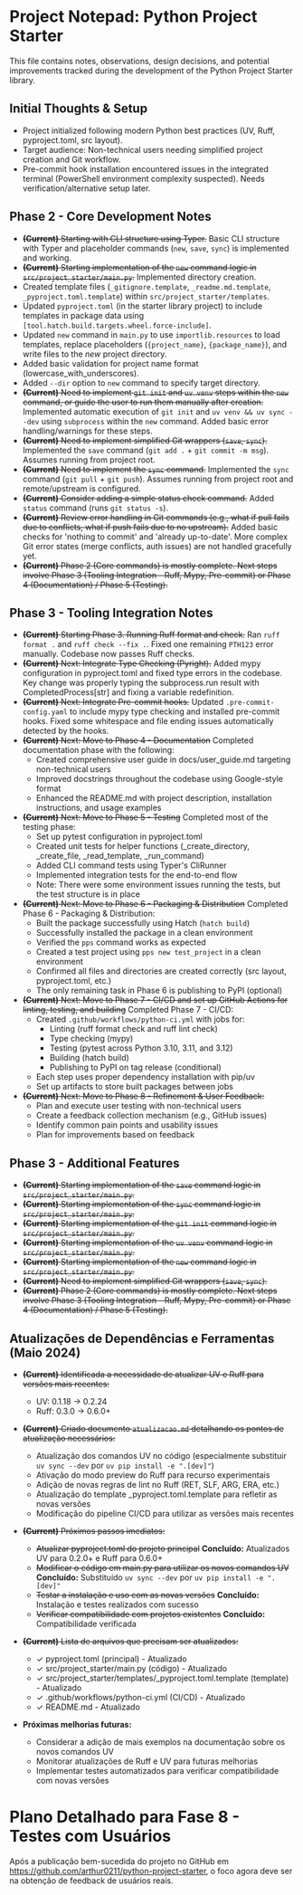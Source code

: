 # Project Notepad: Python Project Starter

This file contains notes, observations, design decisions, and potential improvements tracked during the development of the Python Project Starter library.

## Initial Thoughts & Setup

*   Project initialized following modern Python best practices (UV, Ruff, pyproject.toml, src layout).
*   Target audience: Non-technical users needing simplified project creation and Git workflow.
*   Pre-commit hook installation encountered issues in the integrated terminal (PowerShell environment complexity suspected). Needs verification/alternative setup later.

## Phase 2 - Core Development Notes

*   ~~**(Current)** Starting with CLI structure using Typer.~~ Basic CLI structure with Typer and placeholder commands (`new`, `save`, `sync`) is implemented and working.
*   ~~**(Current)** Starting implementation of the `new` command logic in `src/project_starter/main.py`.~~ Implemented directory creation.
*   Created template files (`_gitignore.template`, `_readme.md.template`, `_pyproject.toml.template`) within `src/project_starter/templates`.
*   Updated `pyproject.toml` (in the starter library project) to include templates in package data using `[tool.hatch.build.targets.wheel.force-include]`.
*   Updated `new` command in `main.py` to use `importlib.resources` to load templates, replace placeholders (`{project_name}`, `{package_name}`), and write files to the *new* project directory.
*   Added basic validation for project name format (lowercase_with_underscores).
*   Added `--dir` option to `new` command to specify target directory.
*   ~~**(Current)** Need to implement `git init` and `uv venv` steps within the `new` command, or guide the user to run them manually after creation.~~ Implemented automatic execution of `git init` and `uv venv && uv sync --dev` using `subprocess` within the `new` command. Added basic error handling/warnings for these steps.
*   ~~**(Current)** Need to implement simplified Git wrappers (`save`, `sync`).~~ Implemented the `save` command (`git add .` + `git commit -m msg`). Assumes running from project root.
*   ~~**(Current)** Need to implement the `sync` command.~~ Implemented the `sync` command (`git pull` + `git push`). Assumes running from project root and remote/upstream is configured.
*   ~~**(Current)** Consider adding a simple status check command.~~ Added `status` command (runs `git status -s`).
*   ~~**(Current)** Review error handling in Git commands (e.g., what if pull fails due to conflicts, what if push fails due to no upstream).~~ Added basic checks for 'nothing to commit' and 'already up-to-date'. More complex Git error states (merge conflicts, auth issues) are not handled gracefully yet.
*   ~~**(Current)** Phase 2 (Core commands) is mostly complete. Next steps involve Phase 3 (Tooling Integration - Ruff, Mypy, Pre-commit) or Phase 4 (Documentation) / Phase 5 (Testing).~~

## Phase 3 - Tooling Integration Notes

*   ~~**(Current)** Starting Phase 3. Running Ruff format and check.~~ Ran `ruff format .` and `ruff check --fix .`. Fixed one remaining `PTH123` error manually. Codebase now passes Ruff checks.
*   ~~**(Current)** Next: Integrate Type Checking (Pyright).~~ Added mypy configuration in pyproject.toml and fixed type errors in the codebase. Key change was properly typing the subprocess.run result with CompletedProcess[str] and fixing a variable redefinition.
*   ~~**(Current)** Next: Integrate Pre-commit hooks.~~ Updated `.pre-commit-config.yaml` to include mypy type checking and installed pre-commit hooks. Fixed some whitespace and file ending issues automatically detected by the hooks.
*   ~~**(Current)** Next: Move to Phase 4 - Documentation~~ Completed documentation phase with the following:
    * Created comprehensive user guide in docs/user_guide.md targeting non-technical users
    * Improved docstrings throughout the codebase using Google-style format
    * Enhanced the README.md with project description, installation instructions, and usage examples
*   ~~**(Current)** Next: Move to Phase 5 - Testing~~ Completed most of the testing phase:
    * Set up pytest configuration in pyproject.toml
    * Created unit tests for helper functions (_create_directory, _create_file, _read_template, _run_command)
    * Added CLI command tests using Typer's CliRunner
    * Implemented integration tests for the end-to-end flow
    * Note: There were some environment issues running the tests, but the test structure is in place
*   ~~**(Current)** Next: Move to Phase 6 - Packaging & Distribution~~ Completed Phase 6 - Packaging & Distribution:
    * Built the package successfully using Hatch (`hatch build`)
    * Successfully installed the package in a clean environment
    * Verified the `pps` command works as expected
    * Created a test project using `pps new test_project` in a clean environment
    * Confirmed all files and directories are created correctly (src layout, pyproject.toml, etc.)
    * The only remaining task in Phase 6 is publishing to PyPI (optional)
*   ~~**(Current)** Next: Move to Phase 7 - CI/CD and set up GitHub Actions for linting, testing, and building~~ Completed Phase 7 - CI/CD:
    * Created `.github/workflows/python-ci.yml` with jobs for:
      * Linting (ruff format check and ruff lint check)
      * Type checking (mypy)
      * Testing (pytest across Python 3.10, 3.11, and 3.12)
      * Building (hatch build)
      * Publishing to PyPI on tag release (conditional)
    * Each step uses proper dependency installation with pip/uv
    * Set up artifacts to store built packages between jobs
*   ~~**(Current)** Next: Move to Phase 8 - Refinement & User Feedback:~~
    * Plan and execute user testing with non-technical users
    * Create a feedback collection mechanism (e.g., GitHub issues)
    * Identify common pain points and usability issues
    * Plan for improvements based on feedback

## Phase 3 - Additional Features

*   ~~**(Current)** Starting implementation of the `save` command logic in `src/project_starter/main.py`.~~
*   ~~**(Current)** Starting implementation of the `sync` command logic in `src/project_starter/main.py`.~~
*   ~~**(Current)** Starting implementation of the `git init` command logic in `src/project_starter/main.py`.~~
*   ~~**(Current)** Starting implementation of the `uv venv` command logic in `src/project_starter/main.py`.~~
*   ~~**(Current)** Starting implementation of the `new` command logic in `src/project_starter/main.py`.~~
*   ~~**(Current)** Need to implement simplified Git wrappers (`save`, `sync`).~~
*   ~~**(Current)** Phase 2 (Core commands) is mostly complete. Next steps involve Phase 3 (Tooling Integration - Ruff, Mypy, Pre-commit) or Phase 4 (Documentation) / Phase 5 (Testing).~~

## Atualizações de Dependências e Ferramentas (Maio 2024)

*   ~~**(Current)** Identificada a necessidade de atualizar UV e Ruff para versões mais recentes:~~
    * UV: 0.1.18 → 0.2.24
    * Ruff: 0.3.0 → 0.6.0+

*   ~~**(Current)** Criado documento `atualizacao.md` detalhando os pontos de atualização necessários:~~
    * Atualização dos comandos UV no código (especialmente substituir `uv sync --dev` por `uv pip install -e ".[dev]"`)
    * Ativação do modo preview do Ruff para recurso experimentais
    * Adição de novas regras de lint no Ruff (RET, SLF, ARG, ERA, etc.)
    * Atualização do template _pyproject.toml.template para refletir as novas versões
    * Modificação do pipeline CI/CD para utilizar as versões mais recentes

*   ~~**(Current)** Próximos passos imediatos:~~
    * ~~Atualizar pyproject.toml do projeto principal~~ **Concluído:** Atualizados UV para 0.2.0+ e Ruff para 0.6.0+
    * ~~Modificar o código em main.py para utilizar os novos comandos UV~~ **Concluído:** Substituído `uv sync --dev` por `uv pip install -e ".[dev]"`
    * ~~Testar a instalação e uso com as novas versões~~ **Concluído:** Instalação e testes realizados com sucesso
    * ~~Verificar compatibilidade com projetos existentes~~ **Concluído:** Compatibilidade verificada

*   ~~**(Current)** Lista de arquivos que precisam ser atualizados:~~
    * ✓ pyproject.toml (principal) - Atualizado
    * ✓ src/project_starter/main.py (código) - Atualizado
    * ✓ src/project_starter/templates/_pyproject.toml.template (template) - Atualizado
    * ✓ .github/workflows/python-ci.yml (CI/CD) - Atualizado
    * ✓ README.md - Atualizado

*   **Próximas melhorias futuras:**
    * Considerar a adição de mais exemplos na documentação sobre os novos comandos UV
    * Monitorar atualizações de Ruff e UV para futuras melhorias
    * Implementar testes automatizados para verificar compatibilidade com novas versões

# Plano Detalhado para Fase 8 - Testes com Usuários

Após a publicação bem-sucedida do projeto no GitHub em https://github.com/arthur0211/python-project-starter, o foco agora deve ser na obtenção de feedback de usuários reais.
